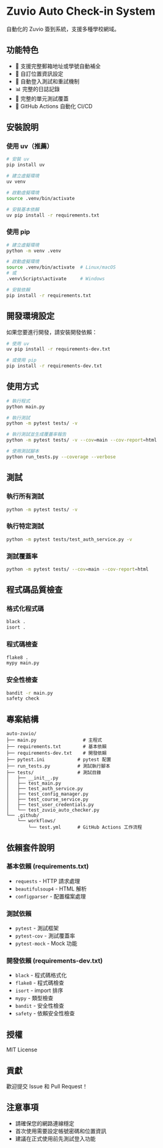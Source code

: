 # Zuvio Auto Check-in System

自動化的 Zuvio 簽到系統，支援多種學校網域。

## 功能特色

- 🔐 支援完整郵箱地址或學號自動補全
- 📍 自訂位置資訊設定
- 🔄 自動登入測試和重試機制
- 📊 完整的日誌記錄
- 🧪 完整的單元測試覆蓋
- 🚀 GitHub Actions 自動化 CI/CD

## 安裝說明

### 使用 uv（推薦）

```bash
# 安裝 uv
pip install uv

# 建立虛擬環境
uv venv

# 啟動虛擬環境
source .venv/bin/activate

# 安裝基本依賴
uv pip install -r requirements.txt
```

### 使用 pip

```bash
# 建立虛擬環境
python -m venv .venv

# 啟動虛擬環境
source .venv/bin/activate  # Linux/macOS
# 或
.venv\Scripts\activate     # Windows

# 安裝依賴
pip install -r requirements.txt
```

## 開發環境設定

如果您要進行開發，請安裝開發依賴：

```bash
# 使用 uv
uv pip install -r requirements-dev.txt

# 或使用 pip
pip install -r requirements-dev.txt
```

## 使用方式

```bash
# 執行程式
python main.py

# 執行測試
python -m pytest tests/ -v

# 執行測試並生成覆蓋率報告
python -m pytest tests/ -v --cov=main --cov-report=html

# 使用測試腳本
python run_tests.py --coverage --verbose
```

## 測試

### 執行所有測試
```bash
python -m pytest tests/ -v
```

### 執行特定測試
```bash
python -m pytest tests/test_auth_service.py -v
```

### 測試覆蓋率
```bash
python -m pytest tests/ --cov=main --cov-report=html
```

## 程式碼品質檢查

### 格式化程式碼
```bash
black .
isort .
```

### 程式碼檢查
```bash
flake8 .
mypy main.py
```

### 安全性檢查
```bash
bandit -r main.py
safety check
```

## 專案結構

```
auto-zuvio/
├── main.py                 # 主程式
├── requirements.txt        # 基本依賴
├── requirements-dev.txt    # 開發依賴
├── pytest.ini            # pytest 配置
├── run_tests.py          # 測試執行腳本
├── tests/                # 測試目錄
│   ├── __init__.py
│   ├── test_main.py
│   ├── test_auth_service.py
│   ├── test_config_manager.py
│   ├── test_course_service.py
│   ├── test_user_credentials.py
│   └── test_zuvio_auto_checker.py
└── .github/
    └── workflows/
        └── test.yml      # GitHub Actions 工作流程
```

## 依賴套件說明

### 基本依賴 (requirements.txt)
- `requests` - HTTP 請求處理
- `beautifulsoup4` - HTML 解析
- `configparser` - 配置檔案處理

### 測試依賴
- `pytest` - 測試框架
- `pytest-cov` - 測試覆蓋率
- `pytest-mock` - Mock 功能

### 開發依賴 (requirements-dev.txt)
- `black` - 程式碼格式化
- `flake8` - 程式碼檢查
- `isort` - import 排序
- `mypy` - 類型檢查
- `bandit` - 安全性檢查
- `safety` - 依賴安全性檢查

## 授權

MIT License

## 貢獻

歡迎提交 Issue 和 Pull Request！

## 注意事項

- 請確保您的網路連線穩定
- 首次使用需要設定帳號密碼和位置資訊
- 建議在正式使用前先測試登入功能